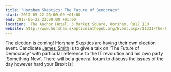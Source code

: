 ```yaml
---
title: "Horsham Skeptics: The Future of Democracy"
start: 2017-05-22 20:00:00 +01:00
end: 2017-05-22 22:00:00 +01:00
location:  The Anchor Hotel, 3 Market Square, Horsham, RH12 1EU
website: http://www.horsham.skepticsinthepub.org/Event.aspx/11331/The-Future-of-Democracy-TBC
---
```


The election is coming! Horsham Skeptics are having their own election event. Candidate [James Smith](/people/james-smith) is to give a talk on 'The Future of Democracy' with particular reference to the IT revolution and his own party 'Something New'. There will be a general forum to discuss the issues of the day however hard your Brexit is!